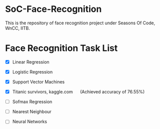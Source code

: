 # SoC-Face-Recognition
This is the repository of face recognition project under Seasons Of Code, WnCC, IITB.
# Face Recognition Task List
- [x] Linear Regression
- [x] Logistic Regression
- [x] Support Vector Machines
- [x] Titanic survivors, kaggle.com
      (Achieved accuracy of 76.55%)
- [ ] Sofmax Regression
- [ ] Nearest Neighbour
- [ ] Neural Networks

